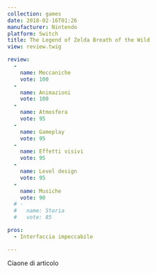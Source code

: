 ```yaml
---
collection: games
date: 2018-02-16T01:26
manufacturer: Nintendo
platform: Switch
title: The Legend of Zelda Breath of the Wild
view: review.twig

review:
  -
    name: Meccaniche
    vote: 100
  -
    name: Animazioni
    vote: 100
  -
    name: Atmosfera
    vote: 95
  -
    name: Gameplay
    vote: 95
  -
    name: Effetti visivi
    vote: 95
  -
    name: Level design
    vote: 95
  -
    name: Musiche
    vote: 90
  # -
  #   name: Storia
  #   vote: 85

pros:
  - Interfaccia impeccabile

---
```


Ciaone di articolo
